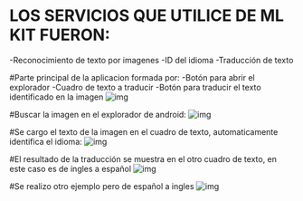 # LOS SERVICIOS QUE UTILICE DE ML KIT FUERON:
  -Reconocimiento de texto por imagenes
  -ID del idioma
  -Traducción de texto
  
  
  #Parte principal de la aplicacion formada por:
     -Botón para abrir el explorador
     -Cuadro de texto a traducir
     -Botón para traducir el texto identificado en la imagen
  ![img](https://github.com/fmoreirag15/tareasMLKIT/blob/master/image/1.jpeg)
  
  
  #Buscar la imagen en el explorador de android:
  ![img](https://github.com/fmoreirag15/tareasMLKIT/blob/master/image/2.jpeg)
  
   #Se cargo el texto de la imagen en el cuadro de texto, automaticamente identifica el idioma:
  ![img](https://github.com/fmoreirag15/tareasMLKIT/blob/master/image/3.jpeg)
  
  
  #El resultado de la traducción se muestra en el otro cuadro de texto, en este caso es de ingles a español
  ![img](https://github.com/fmoreirag15/tareasMLKIT/blob/master/image/4.jpeg)
  
  
  #Se realizo otro ejemplo pero de español a ingles
  ![img](https://github.com/fmoreirag15/tareasMLKIT/blob/master/image/5.jpeg)
